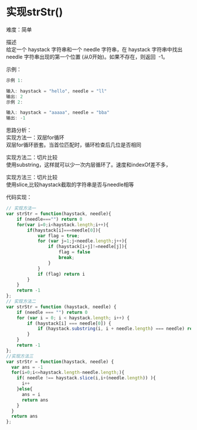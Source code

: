 # 实现strStr()

难度：简单

描述<br />给定一个 haystack 字符串和一个 needle 字符串，在 haystack 字符串中找出 needle 字符串出现的第一个位置 (从0开始)。如果不存在，则返回  -1。

示例：

```javascript
示例 1:

输入: haystack = "hello", needle = "ll"
输出: 2
示例 2:

输入: haystack = "aaaaa", needle = "bba"
输出: -1

```

思路分析：<br />实现方法一：双层for循环<br />双层for循环嵌套。当首位匹配时，循环检查后几位是否相同

实现方法二：切片比较<br />使用substring，这样就可以少一次内层循环了。速度和indexOf差不多，

实现方法三：切片比较<br />使用slice,比较haystack截取的字符串是否与needle相等

代码实现：
```javascript
// 实现方法一
var strStr = function(haystack, needle){
    if (needle==="") return 0
    for(var i=0;i<haystack.length;i++){
        if(haystack[i]===needle[0]){
            var flag = true;
            for (var j=1;j<needle.length;j++){
                if (haystack[i+j]!=needle[j]){
                    flag = false
                    break;
                }
            }
            if (flag) return i
        }
    }
    return -1
};
// 实现方法二
var strStr = function (haystack, needle) {
    if (needle === "") return 0
    for (var i = 0; i < haystack.length; i++) {
        if (haystack[i] === needle[0]) {
            if (haystack.substring(i, i + needle.length) === needle) return i;
        }
    }
    return -1
};
//实现方法三
var strStr = function(haystack, needle) {
  var ans = -1
  for(i=0;i<=haystack.length-needle.length;){
    if( needle !== haystack.slice(i,i+(needle.length)) ){
      i++
    }else{
      ans = i
      return ans
    }
  }
  return ans
};

```

